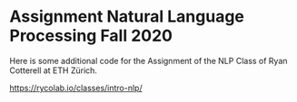 # Assignment Natural Language Processing Fall 2020

Here is some additional code for the Assignment of the NLP Class of Ryan Cotterell at ETH Zürich.

https://rycolab.io/classes/intro-nlp/
